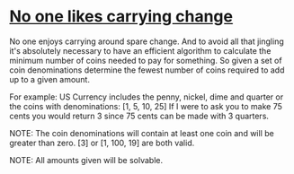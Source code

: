 # [No one likes carrying change](https://www.codewars.com/kata/no-one-likes-carrying-change "https://www.codewars.com/kata/58dfc0d8ca6895cb4e00005c")

No one enjoys carrying around spare change. And to avoid all that jingling it's absolutely necessary to have an efficient algorithm to calculate the minimum number of coins needed to pay for something. So given a set of coin denominations determine the fewest number of coins required to add up to a given amount.

For example:
  US Currency includes the penny, nickel, dime and quarter or the coins with denominations: [1, 5, 10, 25]
  If I were to ask you to make 75 cents you would return 3 since 75 cents can be made with 3 quarters. 

 NOTE: The coin denominations will contain at least one coin and will be greater than zero. [3] or [1, 100, 19] are both valid.
 
 NOTE: All amounts given will be solvable.